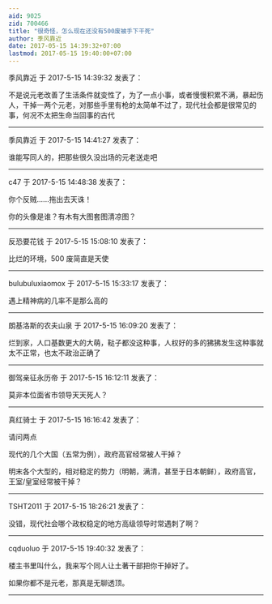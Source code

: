 ```yaml
---
aid: 9025
zid: 700466
title: "很奇怪，怎么现在还没有500废被手下干死"
author: 季风靠近
date: 2017-05-15 14:39:32+07:00
lastmod: 2017-05-15 19:40:00+07:00
---
```


季风靠近 于 2017-5-15 14:39:32 发表了：

不是说元老改善了生活条件就变性了，为了一点小事，或者慢慢积累不满，暴起伤人，干掉一两个元老，对那些手里有枪的太简单不过了，现代社会都是很常见的事，何况不太把生命当回事的古代

---

季风靠近 于 2017-5-15 14:41:27 发表了：

谁能写同人的，把那些很久没出场的元老送走吧

---

c47 于 2017-5-15 14:48:38 发表了：

你个反贼......拖出去天诛！

你的头像是谁？有木有大图套图清凉图？

---

反恐要花钱 于 2017-5-15 15:08:10 发表了：

比烂的环境，500 废简直是天使

---

bulubuluxiaomox 于 2017-5-15 15:33:17 发表了：

遇上精神病的几率不是那么高的

---

朗基洛斯的农夫山泉 于 2017-5-15 16:09:20 发表了：

烂到家，人口基数更大的大萌，鞑子都没这种事，人权好的多的狒狒发生这种事就太不正常，也太不政治正确了

---

御驾亲征永历帝 于 2017-5-15 16:12:11 发表了：

莫非本位面省市领导天天死人？

---

真红骑士 于 2017-5-15 16:16:42 发表了：

请问两点

现代的几个大国（五常为例），政府高官经常被人干掉？

明末各个大型的，相对稳定的势力（明朝，满清，甚至于日本朝鲜），政府高官，王室/皇室经常被干掉？

---

TSHT2011 于 2017-5-15 18:26:21 发表了：

没错，现代社会哪个政权稳定的地方高级领导时常遇刺了啊？

---

cqduoluo 于 2017-5-15 19:40:32 发表了：

楼主书里叫什么，我来写个同人让土著干部把你干掉好了。

如果你都不是元老，那真是无聊透顶。

---
